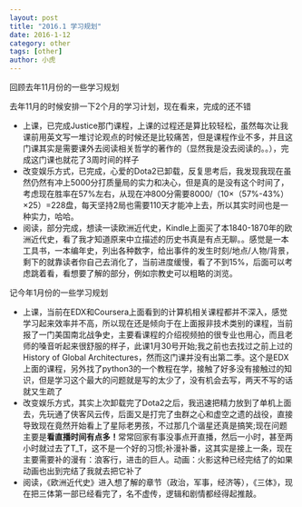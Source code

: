 ```yaml
---
layout: post
title: "2016.1 学习规划"
date: 2016-1-12
category: other
tags: [other]
author: 小虎
---
```



回顾去年11月份的一些学习规划

去年11月的时候安排一下2个月的学习计划，现在看来，完成的还不错

+ 上课，已完成Justice那门课程，上课的过程还是算比较轻松，虽然每次让我课前用英文写一堆讨论观点的时候还是比较痛苦，但是课程作业不多，并且这门课其实是需要课外去阅读相关哲学的著作的（显然我是没去阅读的。。），完成这门课也就花了3周时间的样子
+ 改变娱乐方式，已完成，心爱的Dota2已卸载，反复思考后，我发现我现在虽然仍然有冲上5000分打质量局的实力和决心，但是真的是没有这个时间了，考虑现在胜率在57%左右，从现在冲800分需要8000/（10×（57%-43%）×25）=228盘，每天坚持2局也需要110天才能冲上去，所以其实时间也是一种实力，哈哈。
+ 阅读，部分完成，想读一读欧洲近代史，Kindle上面买了本1840-1870年的欧洲近代史，看了我才知道原来中立描述的历史书真是有点无聊。。感觉是一本工具书，一本编年史，列出各种数字，给出事件的发生时刻/地点/人物/背景，剩下的就靠读者你自己去消化了，当前进度缓慢，看了不到15%，后面可以考虑跳着看，看想要了解的部分，例如宗教史可以粗略的浏览。

记今年1月份的一些学习规划

+ 上课，当前在EDX和Coursera上面看到的计算机相关课程都并不深入，感觉学习起来效率并不高，所以现在还是倾向于在上面报非技术类别的课程，当前报了一门美国南北战争史，主要看课程的介绍视频拍的很专业也用心，而且老师的嗓音听起来很舒服的样子，此课1月30号开始;我之前也去找过之前上过的History of Global Architectures，然而这门课并没有出第二季。这个是EDX上面的课程，另外找了python3的一个教程在学，接触了好多没有接触过的知识，但是学习这个最大的问题就是写的太少了，没有机会去写，两天不写的话就又生疏了
+ 改变娱乐方式，其实上次卸载完了Dota2之后，我迅速把精力放到了单机上面去，先玩通了侠客风云传，后面又是打完了虫群之心和虚空之遗的战役，直接导致现在竟然开始看上了星际老男孩，不过那几个谐星还真是搞笑;现在问题主要是<b>看直播时间有点多！</b>常常回家有事没事点开直播，然后一小时，甚至两小时就过去了T_T，这不是一个好的习惯;补漫补番，这其实是接上一条，现在主要需要补的漫有：浪客行，进击的巨人。动画：火影这种已经完结了的如果动画也出到完结了我就去把它补了
+ 阅读，《欧洲近代史》进入想了解的章节（政治，军事，经济等），《三体》，现在把三体第一部已经看完了，名不虚传，逻辑和剧情都经得起推敲。


